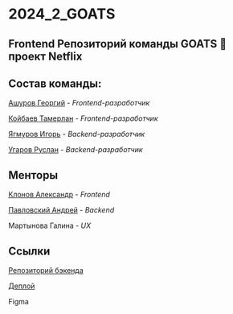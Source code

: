 # 2024_2_GOATS

## Frontend Репозиторий команды GOATS 🐐 проект Netflix

## Состав команды:

[Ашуров Георгий](https://github.com/AshurovG) - _Frontend-разработчик_

[Койбаев Тамерлан](https://github.com/tkoibaev) - _Frontend-разработчик_

[Ягмуров Игорь](https://github.com/UnicoYal) - _Backend-разработчик_

[Угаров Руслан](https://github.com/Rusy13) - _Backend-разработчик_

## Менторы

[Клонов Александр](https://github.com/Shureks-den) - _Frontend_

[Павловский Андрей](https://github.com/Starlexxx) - _Backend_

Мартынова Галина - _UX_

## Ссылки

[Репозиторий бэкенда](https://github.com/go-park-mail-ru/2024_2_GOATS)

[Деплой](http://185.241.195.151/)

Figma
